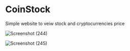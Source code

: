# CoinStock
Simple website to veiw stock and cryptocurrencies price

![Screenshot (244)](https://user-images.githubusercontent.com/53374350/132221034-f2983835-c2ec-47ee-85cf-12ce7b401750.png)

![Screenshot (245)](https://user-images.githubusercontent.com/53374350/132221242-9f91c947-e937-4e78-ac0d-91dcd4c0e2fd.png)



